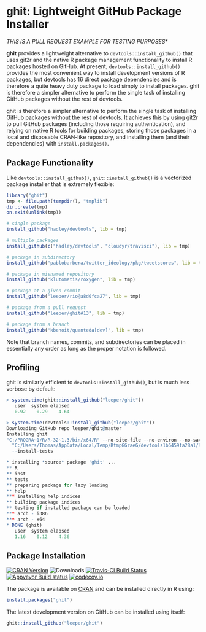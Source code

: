 # ghit: Lightweight GitHub Package Installer #

*THIS IS A PULL REQUEST EXAMPLE FOR TESTING PURPOSES**

**ghit** provides a lightweight alternative to `devtools::install_github()` that uses git2r and the native R package management functionality to install R packages hosted on GitHub. At present, `devtools::install_github()` provides the most convenient way to install development versions of R packages, but devtools has 16 direct package dependencies and is therefore a quite heavy duty package to load simply to install packages. ghit is therefore a simpler alternative to perform the single task of installing GitHub packages without the rest of devtools.

ghit is therefore a simpler alternative to perform the single task of installing GitHub packages without the rest of devtools. It achieves this by using git2r to pull GitHub packages (including those requiring authentication), and relying on native R tools for building packages, storing those packages in a local and disposable CRAN-like repository, and installing them (and their dependencies) with `install.packages()`.

## Package Functionality ##

Like `devtools::install_github()`, `ghit::install_github()` is a vectorized package installer that is extremely flexible:

```R
library("ghit")
tmp <- file.path(tempdir(), "tmplib")
dir.create(tmp)
on.exit(unlink(tmp))

# single package
install_github("hadley/devtools", lib = tmp)

# multiple packages
install_github(c("hadley/devtools", "cloudyr/travisci"), lib = tmp)

# package in subdirectory
install_github("pablobarbera/twitter_ideology/pkg/tweetscores", lib = tmp)

# package in misnamed repository
install_github("klutometis/roxygen", lib = tmp)

# package at a given commit
install_github("leeper/rio@a8d0fca27", lib = tmp)

# package from a pull request
install_github("leeper/ghit#13", lib = tmp)

# package from a branch
install_github("kbenoit/quanteda[dev]", lib = tmp)
```

Note that branch names, commits, and subdirectories can be placed in essentially any order as long as the proper notation is followed.


## Profiling ##

ghit is similarly efficient to  `devtools::install_github()`, but is much less verbose by default:

```R
> system.time(ghit::install_github("leeper/ghit"))
   user  system elapsed 
   0.92    0.29    4.64

> system.time(devtools::install_github("leeper/ghit"))
Downloading GitHub repo leeper/ghit@master
Installing ghit
"C:/PROGRA~1/R/R-32~1.3/bin/x64/R" --no-site-file --no-environ --no-save --no-restore CMD INSTALL  \
  "C:/Users/Thomas/AppData/Local/Temp/RtmpGGraeG/devtools1b6459fa28a1/leeper-ghit-45ac056" --library="C:/Program Files/R/R-3.2.3/library"  \
  --install-tests 

* installing *source* package 'ghit' ...
** R
** inst
** tests
** preparing package for lazy loading
** help
*** installing help indices
** building package indices
** testing if installed package can be loaded
*** arch - i386
*** arch - x64
* DONE (ghit)
   user  system elapsed 
   1.16    0.12    4.36 
```

## Package Installation ##

[![CRAN Version](http://www.r-pkg.org/badges/version/ghit)](http://cran.r-project.org/package=ghit)
![Downloads](http://cranlogs.r-pkg.org/badges/ghit)
[![Travis-CI Build Status](https://travis-ci.org/leeper/ghit.png?branch=master)](https://travis-ci.org/leeper/ghit)
[![Appveyor Build status](https://ci.appveyor.com/api/projects/status/0nr5r6fycm8jcxm0?svg=true)](https://ci.appveyor.com/project/leeper/ghit)
[![codecov.io](http://codecov.io/github/leeper/ghit/coverage.svg?branch=master)](http://codecov.io/github/leeper/ghit?branch=master)

The package is available on [CRAN](http://cran.r-project.org/package=ghit) and can be installed directly in R using:

```R
install.packages("ghit")
```

The latest development version on GitHub can be installed using itself:

```R
ghit::install_github("leeper/ghit")
```


